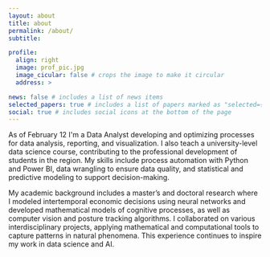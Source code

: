 ```yaml
---
layout: about
title: about
permalink: /about/
subtitle:

profile:
  align: right
  image: prof_pic.jpg
  image_cicular: false # crops the image to make it circular
  address: >

news: false # includes a list of news items
selected_papers: true # includes a list of papers marked as "selected={true}"
social: true # includes social icons at the bottom of the page
---
```


As of February 12 I'm a Data Analyst developing and optimizing processes for data analysis, reporting, and visualization. I also teach a university-level data science course, contributing to the professional development of students in the region. My skills include process automation with Python and Power BI, data wrangling to ensure data quality, and statistical and predictive modeling to support decision-making.

My academic background includes a master’s and doctoral research where I modeled intertemporal economic decisions using neural networks and developed mathematical models of cognitive processes, as well as computer vision and posture tracking algorithms. I collaborated on various interdisciplinary projects, applying mathematical and computational tools to capture patterns in natural phenomena. This experience continues to inspire my work in data science and AI.
